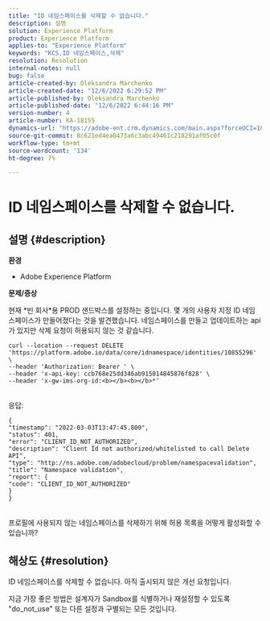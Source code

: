 ```yaml
---
title: "ID 네임스페이스를 삭제할 수 없습니다."
description: 설명
solution: Experience Platform
product: Experience Platform
applies-to: "Experience Platform"
keywords: "KCS,ID 네임스페이스,삭제"
resolution: Resolution
internal-notes: null
bug: false
article-created-by: Oleksandra Marchenko
article-created-date: "12/6/2022 6:29:52 PM"
article-published-by: Oleksandra Marchenko
article-published-date: "12/6/2022 6:44:16 PM"
version-number: 4
article-number: KA-18155
dynamics-url: "https://adobe-ent.crm.dynamics.com/main.aspx?forceUCI=1&pagetype=entityrecord&etn=knowledgearticle&id=1b2da7f4-9375-ed11-81ab-6045bd0061cb"
source-git-commit: 8c621ed4ea8473a6c3abc49461c218291af05c0f
workflow-type: tm+mt
source-wordcount: '134'
ht-degree: 7%

---
```


# ID 네임스페이스를 삭제할 수 없습니다.

## 설명 {#description}


<b>환경</b>

- Adobe Experience Platform

<b>문제/증상</b>

현재 \*빈 회사\*용 PROD 샌드박스를 설정하는 중입니다. 몇 개의 사용자 지정 ID 네임스페이스가 만들어졌다는 것을 발견했습니다. 네임스페이스를 만들고 업데이트하는 api가 있지만 삭제 요청이 허용되지 않는 것 같습니다.


```
curl --location --request DELETE 'https://platform.adobe.io/data/core/idnamespace/identities/10855296' \
--header 'Authorization: Bearer ' \
--header 'x-api-key: ccb768e25dd346ab915014845876f828' \
--header 'x-gw-ims-org-id:<b></b><b></b>*'
```


<br>응답:


```
{
"timestamp": "2022-03-03T13:47:45.800",
"status": 401,
"error": "CLIENT_ID_NOT_AUTHORIZED",
"description": "Client Id not authorized/whitelisted to call Delete API",
"type": "http://ns.adobe.com/adobecloud/problem/namespacevalidation",
"title": "Namespace validation",
"report": {
"code": "CLIENT_ID_NOT_AUTHORIZED"
}
}
```


<br>프로필에 사용되지 않는 네임스페이스를 삭제하기 위해 허용 목록을 어떻게 활성화할 수 있습니까?



## 해상도 {#resolution}


ID 네임스페이스를 삭제할 수 없습니다. 아직 출시되지 않은 개선 요청입니다.

지금 가장 좋은 방법은 설계자가 Sandbox를 식별하거나 재설정할 수 있도록 &quot;do_not_use&quot; 또는 다른 설정과 구별되는 모든 것입니다.
